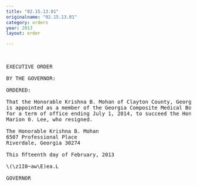 ```yaml
---
title: "02.15.13.01"
originalname: "02.15.13.01"
category: orders
year: 2013
layout: order

---
```

<pre>
 

EXECUTIVE ORDER

BY THE GOVERNOR:

ORDERED:

That the Honorable Krishna B. Mohan of Clayton County, Georgia,
is appointed as a member of the Georgia Composite Medical Board
for a term of office ending July 1, 2014, to succeed the Honorable
Marion 0. Lee, who resigned.

The Honorable Krishna B. Mohan
6507 Professional Place
Riverdale, Georgia 30274

This ﬁfteenth day of February, 2013

\(\z1I0~aw\E)ea.L

GOVERNOR

</pre>
